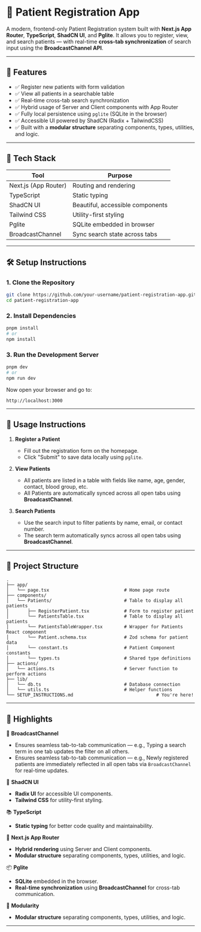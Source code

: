 # 🏥 Patient Registration App

A modern, frontend-only Patient Registration system built with **Next.js App Router**, **TypeScript**, **ShadCN UI**, and **Pglite**. It allows you to register, view, and search patients — with real-time **cross-tab synchronization** of search input using the **BroadcastChannel API**.

---

## 🚀 Features

- ✅ Register new patients with form validation
- ✅ View all patients in a searchable table
- ✅ Real-time cross-tab search synchronization
- ✅ Hybrid usage of Server and Client components with App Router
- ✅ Fully local persistence using `pglite` (SQLite in the browser)
- ✅ Accessible UI powered by ShadCN (Radix + TailwindCSS)
- ✅ Built with a **modular structure** separating components, types, utilities, and logic.

---

## 🧰 Tech Stack

| Tool                 | Purpose                          |
| -------------------- | -------------------------------- |
| Next.js (App Router) | Routing and rendering            |
| TypeScript           | Static typing                    |
| ShadCN UI            | Beautiful, accessible components |
| Tailwind CSS         | Utility-first styling            |
| Pglite               | SQLite embedded in browser       |
| BroadcastChannel     | Sync search state across tabs    |

---

## 🛠️ Setup Instructions

### 1. Clone the Repository

```bash
git clone https://github.com/your-username/patient-registration-app.git
cd patient-registration-app
```

### 2. Install Dependencies

```bash
pnpm install
# or
npm install
```

### 3. Run the Development Server

```bash
pnpm dev
# or
npm run dev
```

Now open your browser and go to:

```
http://localhost:3000
```

---

## 🧪 Usage Instructions

1. **Register a Patient**

   - Fill out the registration form on the homepage.
   - Click "Submit" to save data locally using `pglite`.

2. **View Patients**

   - All patients are listed in a table with fields like name, age, gender, contact, blood group, etc.
   - All Patients are automatically synced across all open tabs using **BroadcastChannel**.

3. **Search Patients**
   - Use the search input to filter patients by name, email, or contact number.
   - The search term automatically syncs across all open tabs using **BroadcastChannel**.

---

## 📁 Project Structure

```
.
├── app/
│   └── page.tsx                            # Home page route
├── components/
│   └── Patients/                           # Table to display all patients
│       ├── RegisterPatient.tsx             # Form to register patient
│       └── PatientsTable.tsx               # Table to display all patients
│       └── PatientsTableWrapper.tsx        # Wrapper for Patients React component
│       └── Patient.schema.tsx              # Zod schema for patient data
│       └── constant.ts                     # Patient Component constants
│       └── types.ts                        # Shared type definitions
├── actions/
│   └── actions.ts                          # Server function to perform actions
├── lib/
│   └── db.ts                               # Database connection
│   └── utils.ts                            # Helper functions
└── SETUP_INSTRUCTIONS.md                               # You're here!
```

---

## 🧐 Highlights

🔄 **BroadcastChannel**

- Ensures seamless tab-to-tab communication — e.g., Typing a search term in one tab updates the filter on all others.
- Ensures seamless tab-to-tab communication — e.g., Newly registered patients are immediately reflected in all open tabs via `BroadcastChannel` for real-time updates.

🌟 **ShadCN UI**

- **Radix UI** for accessible UI components.
- **Tailwind CSS** for utility-first styling.

📚 **TypeScript**

- **Static typing** for better code quality and maintainability.

🚀 **Next.js App Router**

- **Hybrid rendering** using Server and Client components.
- **Modular structure** separating components, types, utilities, and logic.

📦 **Pglite**

- **SQLite** embedded in the browser.
- **Real-time synchronization** using **BroadcastChannel** for cross-tab communication.

🎉 **Modularity**

- **Modular structure** separating components, types, utilities, and logic.

---
